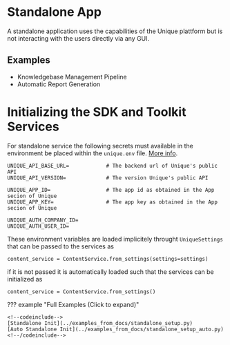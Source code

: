 # Standalone App

A standalone application uses the capabilities of the Unique plattform but is not interacting with the users directly via any GUI.

## Examples

- Knowledgebase Management Pipeline
- Automatic Report Generation

# Initializing the SDK and Toolkit Services

For standalone service the following secrets must available in the environment be placed within the `unique.env` file. [More info](../setup/getting_started.md).

```env
UNIQUE_API_BASE_URL=            # The backend url of Unique's public API
UNIQUE_API_VERSION=             # The version Unique's public API

UNIQUE_APP_ID=                  # The app id as obtained in the App secion of Unique
UNIQUE_APP_KEY=                 # The app key as obtained in the App secion of Unique

UNIQUE_AUTH_COMPANY_ID=
UNIQUE_AUTH_USER_ID=
```

These environment variables are loaded implicitely throught `UniqueSettings` that can be passed to the services as

<!--
```{.python #unique_setup_settings_sdk_from_env_standalone}
settings = UniqueSettings.from_env_auto_with_sdk_init()
```
-->

```{.python #unique_init_service_standalone}
content_service = ContentService.from_settings(settings=settings)
```

if it is not passed it is automatically loaded such that the services can be initialized as

```{.python #unique_init_service_standalone_auto}
content_service = ContentService.from_settings()
```

??? example "Full Examples (Click to expand)"
    
    <!--codeinclude-->
    [Standalone Init](../examples_from_docs/standalone_setup.py)
    [Auto Standalone Init](../examples_from_docs/standalone_setup_auto.py)
    <!--/codeinclude-->

<!--
```{.python file=docs/.python_files/standalone_setup.py}
<<common_imports>>
<<unique_setup_settings_sdk_from_env_standalone>>
<<unique_init_service_standalone>>
client = get_openai_client(unique_settings=settings)
```
-->


<!--
```{.python file=docs/.python_files/standalone_setup_auto.py}
<<common_imports>>
<<unique_init_service_standalone_auto>>
client = get_openai_client()
```
-->

